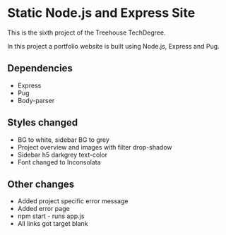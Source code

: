 # Static Node.js and Express Site

This is the sixth project of the Treehouse TechDegree.

In this project a portfolio website is built using Node.js, Express and Pug.

## Dependencies

- Express
- Pug
- Body-parser

## Styles changed

- BG to white, sidebar BG to grey
- Project overview and images with filter drop-shadow
- Sidebar h5 darkgrey text-color
- Font changed to Inconsolata

## Other changes

- Added project specific error message
- Added error page
- npm start - runs app.js
- All links got target blank 

